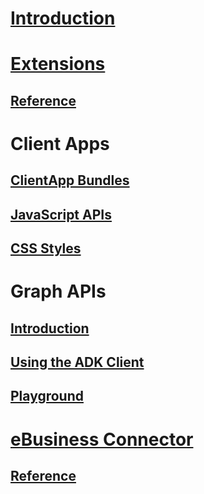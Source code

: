# [Introduction](index.md)

<!-- ## [Breaking Changes](introduction/breaking-changes.md) -->

# [Extensions](extensions/index.md)

## [Reference](https://community.sana-commerce.com/docs/SCC_Guides/Extensions/reference/extension-api.html)

# Client Apps

<!-- ## [Visual Designer](extensions/visual-designer.md) -->

## [ClientApp Bundles](client-apps/bundles.md)

## [JavaScript APIs](client-apps/javascript-apis.md)

## [CSS Styles](client-apps/css-styles.md)

# Graph APIs

## [Introduction](graph-apis/index.md)

## [Using the ADK Client](graph-apis/adk-client.md)

<!-- ## [Reference](graph-apis/reference.md) -->

## [Playground](graph-apis/playground.md)

# [eBusiness Connector](ebusiness-connector/index.md)

## [Reference](https://community.sana-commerce.com/docs/eBusiness/index.html)